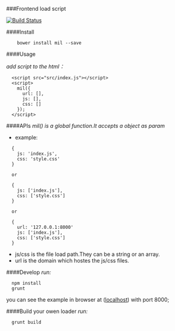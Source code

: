 ###Frontend load script

[![Build Status](https://travis-ci.org/ngot/mil.png?branch=master)](https://travis-ci.org/ngot/mil)

####Install
```
	bower install mil --save
```

####Usage

*add script to the html：*
```
  <script src="src/index.js"></script>
  <script>
    mil({
      url: [],
      js: [],
      css: []
    });
  </script>
```

####APIs
*mil() is a global function.It accepts a object as param*
- example:
```
  {
    js: 'index.js',
    css: 'style.css'
  }

  or

  {
    js: ['index.js'],
    css: ['style.css']
  }

  or

  {
    url: '127.0.0.1:8000'
    js: ['index.js'],
    css: ['style.css']
  }
```
- js/css is the file load path.They can be a string or an array.
- url is the domain which hostes the js/css files.

####Develop
*run:*
```
  npm install
  grunt
```
you can see the example in browser at ([localhost](http://127.0.0.1:8000)) with port 8000;

####Build your owen loader
*run:*
```
  grunt build
```
